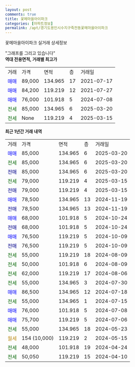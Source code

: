 ```yaml
---
layout: post
comments: true
title: 꽃메마을아이파크
categories: [아파트정보]
permalink: /apt/경기도용인시수지구죽전동꽃메마을아이파크
---
```


꽃메마을아이파크 실거래 상세정보

<script type="text/javascript">
  google.charts.load('current', {'packages':['line', 'corechart']});
  google.charts.setOnLoadCallback(drawChart);

  function drawChart() {
    var data = new google.visualization.DataTable();
    data.addColumn('date', '거래일');
    data.addColumn('number', "매매");
    data.addColumn('number', "전세");
    data.addColumn('number', "전매");

    data.addRows([[new Date(Date.parse("2025-03-20")), 85000, null, null], [new Date(Date.parse("2025-03-20")), null, 85000, null], [new Date(Date.parse("2025-03-20")), null, null, 85000], [new Date(Date.parse("2025-03-15")), null, 79000, null], [new Date(Date.parse("2025-03-15")), null, null, 79000], [new Date(Date.parse("2024-11-19")), 78500, null, null], [new Date(Date.parse("2024-11-19")), null, null, 78500], [new Date(Date.parse("2024-10-24")), 68000, null, null], [new Date(Date.parse("2024-10-24")), null, null, 68000], [new Date(Date.parse("2024-10-09")), 76500, null, null], [new Date(Date.parse("2024-10-09")), null, null, 76500], [new Date(Date.parse("2024-08-09")), null, 55000, null], [new Date(Date.parse("2024-08-09")), null, 50000, null], [new Date(Date.parse("2024-08-06")), null, 62000, null], [new Date(Date.parse("2024-07-30")), null, 55000, null], [new Date(Date.parse("2024-07-18")), 86500, null, null], [new Date(Date.parse("2024-07-15")), null, 55000, null], [new Date(Date.parse("2024-07-08")), 76000, null, null], [new Date(Date.parse("2024-07-06")), 75700, null, null], [new Date(Date.parse("2024-05-23")), null, 55000, null], [new Date(Date.parse("2024-05-15")), null, null, null], [new Date(Date.parse("2024-04-24")), null, 48000, null], [new Date(Date.parse("2024-04-10")), null, 50050, null]]);

    var options = {
      hAxis: {
        format: 'yyyy/MM/dd'
      },    
      lineWidth: 0,
      pointsVisible: true,    
      title: '최근 1년간 유형별 실거래가 분포',
      legend: { position: 'bottom' }
    };

    var formatter = new google.visualization.NumberFormat({pattern:'###,###'} );
    formatter.format(data, 1);
    formatter.format(data, 2);
    
    setTimeout(function() {
        var chart = new google.visualization.LineChart(document.getElementById('columnchart_material'));
        chart.draw(data, (options));
        document.getElementById('loading').style.display = 'none';
    }, 200);
  }
</script>


<div id="loading" style="z-index:20; display: block; margin-left: 0px">"그래프를 그리고 있습니다"</div>
<div id="columnchart_material" style="width: 95%; margin-left: 0px; display: block"></div>
<!-- contents start -->
<b>역대 전용면적, 거래별 최고가</b>
<table class="sortable">
    <tr>
      <td>거래</td>
      <td>가격</td>
      <td>면적</td>
      <td>층</td>
      <td>거래일</td>
    </tr>
        <tr>
          <td><a style="color: blue">매매</a></td>
          <td>89,000</td>
          <td>134.965</td>
          <td>17</td>
          <td>2021-07-17</td>
        </tr>            <tr>
          <td><a style="color: blue">매매</a></td>
          <td>84,200</td>
          <td>119.219</td>
          <td>12</td>
          <td>2021-07-27</td>
        </tr>            <tr>
          <td><a style="color: blue">매매</a></td>
          <td>76,000</td>
          <td>101.918</td>
          <td>5</td>
          <td>2024-07-08</td>
        </tr>        
        <tr>
              <td><a style="color: darkgreen">전세</a></td>
              <td>85,000</td>
              <td>134.965</td>
              <td>6</td>
              <td>2025-03-20</td>
            </tr>            <tr>
              <td><a style="color: darkgreen">전세</a></td>
              <td>None</td>
              <td>119.219</td>
              <td>4</td>
              <td>2025-03-15</td>
            </tr>        
    
</table>

<b>최근 1년간 거래 내역</b>

<table class="sortable">
    <tr>
      <td>거래</td>
      <td>가격</td>
      <td>면적</td>
      <td>층</td>
      <td>거래일</td>
    </tr>
    <tr>
      <td><a style="color: blue">매매</a></td>
      <td>85,000</td>
      <td>134.965</td>
      <td>6</td>
      <td>2025-03-20</td>
    </tr>          <tr>
      <td><a style="color: darkgreen">전세</a></td>
      <td>85,000</td>
      <td>134.965</td>
      <td>6</td>
      <td>2025-03-20</td>
    </tr>          <tr>
      <td><a style="color: darkblue">전매</a></td>
      <td>85,000</td>
      <td>134.965</td>
      <td>6</td>
      <td>2025-03-20</td>
    </tr>          <tr>
      <td><a style="color: darkgreen">전세</a></td>
      <td>79,000</td>
      <td>119.219</td>
      <td>4</td>
      <td>2025-03-15</td>
    </tr>          <tr>
      <td><a style="color: darkblue">전매</a></td>
      <td>79,000</td>
      <td>119.219</td>
      <td>4</td>
      <td>2025-03-15</td>
    </tr>          <tr>
      <td><a style="color: blue">매매</a></td>
      <td>78,500</td>
      <td>134.965</td>
      <td>13</td>
      <td>2024-11-19</td>
    </tr>          <tr>
      <td><a style="color: darkblue">전매</a></td>
      <td>78,500</td>
      <td>134.965</td>
      <td>13</td>
      <td>2024-11-19</td>
    </tr>          <tr>
      <td><a style="color: blue">매매</a></td>
      <td>68,000</td>
      <td>101.918</td>
      <td>5</td>
      <td>2024-10-24</td>
    </tr>          <tr>
      <td><a style="color: darkblue">전매</a></td>
      <td>68,000</td>
      <td>101.918</td>
      <td>5</td>
      <td>2024-10-24</td>
    </tr>          <tr>
      <td><a style="color: blue">매매</a></td>
      <td>76,500</td>
      <td>119.219</td>
      <td>5</td>
      <td>2024-10-09</td>
    </tr>          <tr>
      <td><a style="color: darkblue">전매</a></td>
      <td>76,500</td>
      <td>119.219</td>
      <td>5</td>
      <td>2024-10-09</td>
    </tr>          <tr>
      <td><a style="color: darkgreen">전세</a></td>
      <td>55,000</td>
      <td>119.219</td>
      <td>18</td>
      <td>2024-08-09</td>
    </tr>          <tr>
      <td><a style="color: darkgreen">전세</a></td>
      <td>50,000</td>
      <td>101.918</td>
      <td>6</td>
      <td>2024-08-09</td>
    </tr>          <tr>
      <td><a style="color: darkgreen">전세</a></td>
      <td>62,000</td>
      <td>119.219</td>
      <td>17</td>
      <td>2024-08-06</td>
    </tr>          <tr>
      <td><a style="color: darkgreen">전세</a></td>
      <td>55,000</td>
      <td>134.965</td>
      <td>3</td>
      <td>2024-07-30</td>
    </tr>          <tr>
      <td><a style="color: blue">매매</a></td>
      <td>86,500</td>
      <td>134.965</td>
      <td>12</td>
      <td>2024-07-18</td>
    </tr>          <tr>
      <td><a style="color: darkgreen">전세</a></td>
      <td>55,000</td>
      <td>134.965</td>
      <td>1</td>
      <td>2024-07-15</td>
    </tr>          <tr>
      <td><a style="color: blue">매매</a></td>
      <td>76,000</td>
      <td>101.918</td>
      <td>5</td>
      <td>2024-07-08</td>
    </tr>          <tr>
      <td><a style="color: blue">매매</a></td>
      <td>75,700</td>
      <td>119.219</td>
      <td>5</td>
      <td>2024-07-06</td>
    </tr>          <tr>
      <td><a style="color: darkgreen">전세</a></td>
      <td>55,000</td>
      <td>134.965</td>
      <td>18</td>
      <td>2024-05-23</td>
    </tr>          <tr>
      <td><a style="color: darkgoldenrod">월세</a></td>
      <td>154 (10,000)</td>
      <td>119.219</td>
      <td>2</td>
      <td>2024-05-15</td>
    </tr>          <tr>
      <td><a style="color: darkgreen">전세</a></td>
      <td>48,000</td>
      <td>101.918</td>
      <td>19</td>
      <td>2024-04-24</td>
    </tr>          <tr>
      <td><a style="color: darkgreen">전세</a></td>
      <td>50,050</td>
      <td>119.219</td>
      <td>15</td>
      <td>2024-04-10</td>
    </tr>      </table>
<!-- contents end -->    


